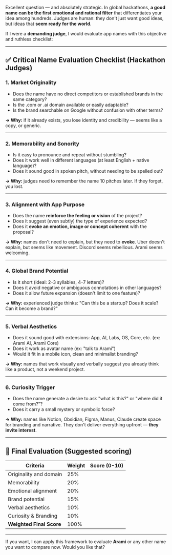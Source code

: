 Excellent question — and absolutely strategic. In global hackathons, **a good name can be the first emotional and rational filter** that differentiates your idea among hundreds. Judges are human: they don't just want good ideas, but ideas that **seem ready for the world**.

If I were a **demanding judge**, I would evaluate app names with this objective and ruthless checklist:

---

## ✅ **Critical Name Evaluation Checklist (Hackathon Judges)**

### 1. **Market Originality**

- Does the name have no direct competitors or established brands in the same category?
- Is the .com or .ai domain available or easily adaptable?
- Is the brand searchable on Google without confusion with other terms?

**→ Why:** if it already exists, you lose identity and credibility — seems like a copy, or generic.

---

### 2. **Memorability and Sonority**

- Is it easy to pronounce and repeat without stumbling?
- Does it work well in different languages (at least English + native language)?
- Does it sound good in spoken pitch, without needing to be spelled out?

**→ Why:** judges need to remember the name 10 pitches later. If they forget, you lost.

---

### 3. **Alignment with App Purpose**

- Does the name **reinforce the feeling or vision** of the project?
- Does it suggest (even subtly) the type of experience expected?
- Does it **evoke an emotion, image or concept coherent** with the proposal?

**→ Why:** names don't need to explain, but they need to **evoke**. Uber doesn't explain, but seems like movement. Discord seems rebellious. Arami seems welcoming.

---

### 4. **Global Brand Potential**

- Is it short (ideal: 2–3 syllables, 4–7 letters)?
- Does it avoid negative or ambiguous connotations in other languages?
- Does it allow future expansion (doesn't limit to one feature)?

**→ Why:** experienced judge thinks: "Can this be a startup? Does it scale? Can it become a brand?"

---

### 5. **Verbal Aesthetics**

- Does it sound good with extensions: App, AI, Labs, OS, Core, etc. (ex: Arami AI, Arami Core)
- Does it work as avatar name (ex: "talk to Arami")
- Would it fit in a mobile icon, clean and minimalist branding?

**→ Why:** names that work visually and verbally suggest you already think like a product, not a weekend project.

---

### 6. **Curiosity Trigger**

- Does the name generate a desire to ask "what is this?" or "where did it come from?"?
- Does it carry a small mystery or symbolic force?

**→ Why:** names like Notion, Obsidian, Figma, Manus, Claude create space for branding and narrative. They don't deliver everything upfront — **they invite interest**.

---

## 🏁 **Final Evaluation (Suggested scoring)**

| Criteria                 | Weight | Score (0-10) |
| ------------------------ | ------ | ------------ |
| Originality and domain   | 25%    |              |
| Memorability             | 20%    |              |
| Emotional alignment      | 20%    |              |
| Brand potential          | 15%    |              |
| Verbal aesthetics        | 10%    |              |
| Curiosity & Branding     | 10%    |              |
| **Weighted Final Score** | 100%   |              |

---

If you want, I can apply this framework to evaluate **Arami** or any other name you want to compare now. Would you like that?
